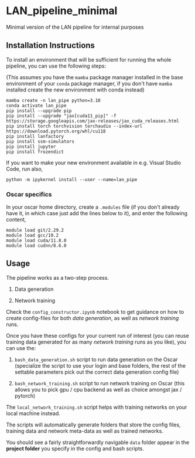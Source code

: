 # LAN_pipeline_minimal
Minimal version of the LAN pipeline for internal purposes

## Installation Instructions

To install an environment that will be sufficient for running the whole pipeline, you can use the following steps:

(This assumes you have the `mamba` package manager installed in the base environment of your `conda` package manager,
if you don't have `mamba` installed create the new environment with conda instead)

```
mamba create -n lan_pipe python=3.10
conda activate lan_pipe
pip install --upgrade pip
pip install --upgrade "jax[cuda11_pip]" -f https://storage.googleapis.com/jax-releases/jax_cuda_releases.html
pip install torch torchvision torchaudio --index-url https://download.pytorch.org/whl/cu118
pip install lanfactory
pip install ssm-simulators
pip install jupyter
pip install frozendict
```

If you want to make your new environment available in e.g. Visual Studio Code, run also,

```
python -m ipykernel install --user --name=lan_pipe
```

### Oscar specifics

In your oscar home directory, create a `.modules` file (if you don't already have it, in which case just add the lines below to it), and enter the following content,

```
module load git/2.29.2
module load gcc/10.2
module load cuda/11.8.0
module load cudnn/8.6.0
```

## Usage

The pipeline works as a two-step process.

1. Data generation

2. Network training

Check the `config_constructor.ipynb` notebook to get guidance on how to create config-files for both *data generation*, as well as *network training* runs.

Once you have these configs for your current run of interest (you can reuse training data generated for as many *network training* runs as you like),
you can use the:

1. `bash_data_generation.sh` script to run data generation on the Oscar (specialize the script to use your login and base folders, the rest of the settable parameters pick out the correct data generation config file)

2. `bash_network_training.sh` script to run network training on Oscar (this allows you to pick gpu / cpu backend as well as choice amongst jax / pytorch)

The `local_network_training.sh` script helps with training networks on your local machine instead.

The scripts will automatically generate folders that store the config files, training data and network meta-data as well as trained networks.

You should see a fairly straightforwardly navigable `data` folder appear in the **project folder** you specify in the config and bash scripts.